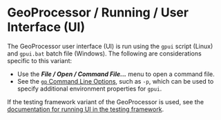 # GeoProcessor / Running / User Interface (UI) #

The GeoProcessor user interface (UI) is run using the `gpui` script (Linux) and `gpui.bat` batch file (Windows).
The following are considerations specific to this variant:

* Use the ***File / Open / Command File...*** menu to open a command file.
* See the [`gp` Command Line Options](overview#geoprocessor-gp-program-options),
such as `-p`, which can be used to specify additional environment properties for `gpui`.

If the testing framework variant of the GeoProcessor is used,
see the [documentation for running UI in the testing framework](gptest).
